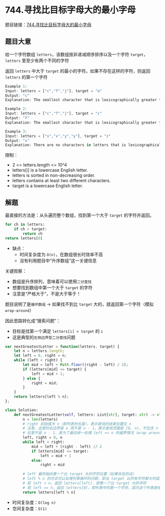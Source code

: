 # 744.寻找比目标字母大的最小字母

题目链接：[744.寻找比目标字母大的最小字母](https://leetcode.cn/problems/find-smallest-letter-greater-than-target/)

## 题目大意

给一个字符数组 `letters`，该数组按非递减顺序排序以及一个字符 `target`，`letters` 里至少有两个不同的字符

返回 `letters` 中大于 `target` 的最小的字符。如果不存在这样的字符，则返回 `letters` 的第一个字符

```js
Example 1:
Input: letters = ["c","f","j"], target = "a"
Output: "c"
Explanation: The smallest character that is lexicographically greater than 'a' in letters is 'c'.

Example 2:
Input: letters = ["c","f","j"], target = "c"
Output: "f"
Explanation: The smallest character that is lexicographically greater than 'c' in letters is 'f'.

Example 3:
Input: letters = ["x","x","y","y"], target = "z"
Output: "x"
Explanation: There are no characters in letters that is lexicographically greater than 'z' so we return letters[0].
```

限制：
- 2 <= letters.length <= 10^4
- letters[i] is a lowercase English letter.
- letters is sorted in non-decreasing order.
- letters contains at least two different characters.
- target is a lowercase English letter.

## 解题

最直接的方法是：从头遍历整个数组，找到第一个大于 `target` 的字符并返回。

```python
for ch in letters:
    if ch > target:
        return ch
return letters[0]
```

- 缺点：
  - 时间复杂度为 `O(n)`，在数组很长时效率不高
  - 没有利用题目中“升序数组”这一关键信息

关键观察：
- 数组是升序排列，意味着可以使用`二分查找`
- 想要找到数组中第一个大于 `target` 的字符
- 注意是“严格大于”，不是大于等于！

题目说明了是`循环数组` → 如果找不到比 `target` 大的，就返回第一个字符（模拟 `wrap-around`）

因此思路转化成“搜索问题”：
- 目标是找第一个满足 `letters[i] > target` 的 `i`
- 这是典型的`左侧边界型二分查找`问题

```js
var nextGreatestLetter = function(letters, target) {
    let n = letters.length;
    let left = 0, right = n;
    while (left < right) {
        let mid = left + Math.floor((right - left) / 2);
        if (letters[mid] <= target) {
            left = mid + 1;
        } else {
            right = mid;
        }
    }
    return letters[left % n];
};
```
```python
class Solution:
    def nextGreatestLetter(self, letters: List[str], target: str) -> str:
        n = len(letters)
        # right 初始值为 n（即列表的长度），表示查找的结束位置在 n
        # 注意，这里的右边界是 n 而不是 n - 1，表示查找范围是 [0, n)，不包含 n
        # 这里不是 n - 1，是为了最后统一处理 left == n 的越界情况（wrap around）
        left, right = 0, n
        while left < right:
            mid = left + (right - left) // 2
            if letters[mid] <= target:
                left = mid + 1
            else:
                right = mid
        
        # left 最终指向第一个比 target 大的字符位置（如果存在的话）
        # left % n 的方式可以处理列表循环的问题，即当 target 比所有字符都大时返回列表中的第一个字符
        # 若 left < n，返回 letters[left]，即第一个比 target 大的字符
        # 若 left == n，返回 letters[0]，即列表中的第一个字符，因为这个列表是循环的
        return letters[left % n]
```

- 时间复杂度：`O(log n)`
- 空间复杂度：`O(1)`